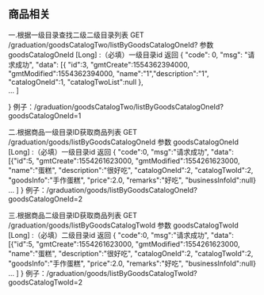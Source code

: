 ## 商品相关

一.根据一级目录查找二级二级目录列表
    GET /graduation/goodsCatalogTwo/listByGoodsCatalogOneId?
参数
    goodsCatalogOneId [Long] :（必填）一级目录id
返回
    {
            "code": 0,
            "msg": "请求成功",
            "data": [{
             "id":3,
             "gmtCreate":1554362394000,
             "gmtModified":1554362394000,
             "name":"1","description":"1",
             "catalogOneId":1,
             "catalogTwoList":null
             },   
               ... ]
            
   }
例子：/graduation/goodsCatalogTwo/listByGoodsCatalogOneId?goodsCatalogOneId=1

二.根据商品一级目录ID获取商品列表
    GET /graduation/goods/listByGoodsCatalogOneId
参数
    goodsCatalogOneId [Long] :（必填）一级目录id
返回
    {
            "code":0,
            "msg":"请求成功",
            "data":
            [{"id":5,
            "gmtCreate":1554261623000,
            "gmtModified":1554261623000,
            "name":"蛋糕",
            "description":"很好吃",
            "catalogOneId":2,
            "catalogTwoId":2,
            "goodsInfo":"手作蛋糕",
            "price":2.0,
            "remarks":"好吃",
            "businessInfoId":null}
                ...
            ]
    }
例子：/graduation/goods/listByGoodsCatalogOneId?goodsCatalogOneId=2

三.根据商品二级目录ID获取商品列表
    GET /graduation/goods/listByGoodsCatalogTwoId
参数
    goodsCatalogTwoId [Long] :（必填）二级目录id
返回
    {
            "code":0,
            "msg":"请求成功",
            "data":
            [{"id":5,
            "gmtCreate":1554261623000,
            "gmtModified":1554261623000,
            "name":"蛋糕",
            "description":"很好吃",
            "catalogOneId":2,
            "catalogTwoId":2,
            "goodsInfo":"手作蛋糕",
            "price":2.0,
            "remarks":"好吃",
            "businessInfoId":null}
                ...
            ]
    }
例子：/graduation/goods/listByGoodsCatalogTwoId?goodsCatalogTwoId=2